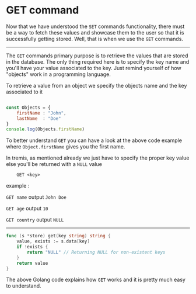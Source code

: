 
# GET command

Now that we have understood the `SET` commands functionality, there must be a way to fetch these values and showcase them to the user so that it is successfully  getting stored. Well, that is when we use the `GET` commands.

---
The `GET` commands primary purpose is to retrieve the values that are stored in the database. The only thing required here is to specify the key name and you'll have your value associated to the key. Just remind yourself of how "objects" work in a programming language.

To retrieve a value from an object we specify the objects name and the key associated to it

```JavaScript

const Objects = {
	firstName : "John",
	lastName  : "Doe"
}
console.log(Objects.firstName)

```

To better understand `GET` you can have a look at the above code example where `Object.firstName` gives you the first name.

In tremis, as mentioned already we just have to specify the proper key value else you'll be returned with a `NULL` value

```Tremis
	GET <key>
```

example  : 

`GET name`
output
`John Doe`

`GET age`
output
`10`

`GET country`
output
`NULL`

---

```Go
func (s *store) get(key string) string {
	value, exists := s.data[key]
	if !exists {
		return "NULL" // Returning NULL for non-existent keys
	}
	return value
}
```

The above Golang code explains how `GET` works and it is pretty much easy to understand.
